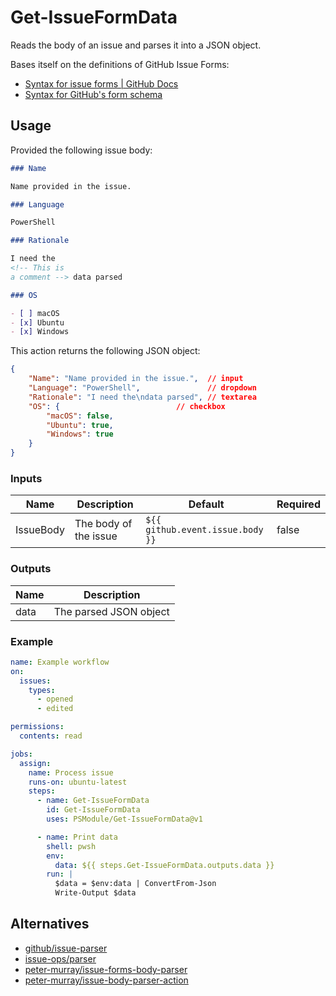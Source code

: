 # Get-IssueFormData

Reads the body of an issue and parses it into a JSON object.

Bases itself on the definitions of GitHub Issue Forms:

- [Syntax for issue forms | GitHub Docs](https://docs.github.com/en/communities/using-templates-to-encourage-useful-issues-and-pull-requests/syntax-for-issue-forms)
- [Syntax for GitHub's form schema](https://docs.github.com/en/communities/using-templates-to-encourage-useful-issues-and-pull-requests/syntax-for-githubs-form-schema)

## Usage

Provided the following issue body:

```md
### Name

Name provided in the issue.

### Language

PowerShell

### Rationale

I need the
<!-- This is
a comment --> data parsed

### OS

- [ ] macOS
- [x] Ubuntu
- [x] Windows

```

This action returns the following JSON object:

```json
{
    "Name": "Name provided in the issue.",  // input
    "Language": "PowerShell",               // dropdown
    "Rationale": "I need the\ndata parsed", // textarea
    "OS": {                          // checkbox
        "macOS": false,
        "Ubuntu": true,
        "Windows": true
    }
}
```

### Inputs

| Name | Description | Default | Required |
| ---- | ----------- | ------- | -------- |
| IssueBody | The body of the issue | `${{ github.event.issue.body }}` | false |

### Outputs

| Name | Description |
| ---- | ----------- |
| data | The parsed JSON object |

### Example

```yaml
name: Example workflow
on:
  issues:
    types:
      - opened
      - edited

permissions:
  contents: read

jobs:
  assign:
    name: Process issue
    runs-on: ubuntu-latest
    steps:
      - name: Get-IssueFormData
        id: Get-IssueFormData
        uses: PSModule/Get-IssueFormData@v1

      - name: Print data
        shell: pwsh
        env:
          data: ${{ steps.Get-IssueFormData.outputs.data }}
        run: |
          $data = $env:data | ConvertFrom-Json
          Write-Output $data

```

## Alternatives

- [github/issue-parser](https://github.com/github/issue-parser)
- [issue-ops/parser](https://github.com/issue-ops/parser)
- [peter-murray/issue-forms-body-parser](https://github.com/peter-murray/issue-forms-body-parser)
- [peter-murray/issue-body-parser-action](https://github.com/peter-murray/issue-body-parser-action)
